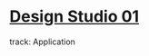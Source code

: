 # [Design Studio 01](https://fablabbcn.github.io/mdef-docs/academic_year_2022_23/term_1_2022_23/design_studio_framing_design_interventions_2022_23/)  
track: Application  

